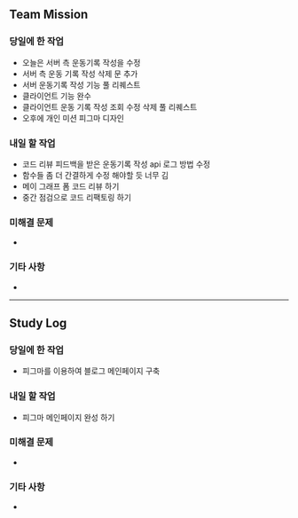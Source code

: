 ## Team Mission

### 당일에 한 작업
- 오늘은 서버 측 운동기록 작성을 수정
- 서버 측 운동 기록 작성 삭제 문 추가
- 서버 운동기록 작성 기능 풀 리퀘스트
- 클라이언트 기능 완수
- 클라이언트 운동 기록 작성 조회 수정 삭제 풀 리퀘스트
- 오후에 개인 미션 피그마 디자인

### 내일 할 작업
- 코드 리뷰 피드백을 받은 운동기록 작성 api 로그 방법 수정
- 함수들 좀 더 간결하게 수정 해야할 듯 너무 김
- 메이 그래프 폼 코드 리뷰 하기
- 중간 점검으로 코드 리팩토링 하기

### 미해결 문제
-

### 기타 사항
-

--------
## Study Log

### 당일에 한 작업
- 피그마를 이용하여 블로그 메인페이지 구축 

### 내일 할 작업
- 피그마 메인페이지 완성 하기

### 미해결 문제
-

### 기타 사항
-


